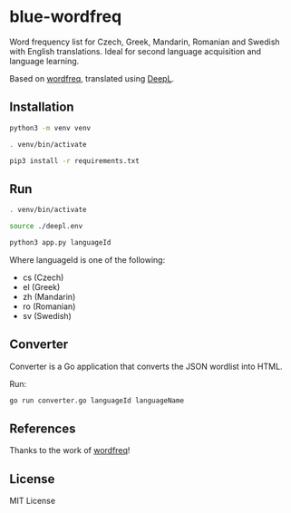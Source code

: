 # blue-wordfreq

Word frequency list for Czech, Greek, Mandarin, Romanian and Swedish with English translations.
Ideal for second language acquisition and language learning.

Based on [wordfreq](https://github.com/rspeer/wordfreq), translated using [DeepL](https://www.deepl.com/translator).

## Installation

```bash
python3 -m venv venv

. venv/bin/activate

pip3 install -r requirements.txt
```

## Run

```bash
. venv/bin/activate

source ./deepl.env

python3 app.py languageId
```

Where languageId is one of the following:

- cs (Czech)
- el (Greek)
- zh (Mandarin)
- ro (Romanian)
- sv (Swedish)

## Converter

Converter is a Go application that converts the JSON wordlist into
HTML.

Run:

```bash
go run converter.go languageId languageName
```

## References

Thanks to the work of [wordfreq](https://github.com/rspeer/wordfreq)!

## License

MIT License